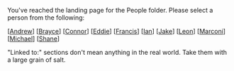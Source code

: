 You've reached the landing page for the People folder. Please select a person from the following:

[[Andrew]]
[[Brayce]]
[[Connor]]
[[Eddie]]
[[Francis]]
[[Ian]]
[[Jake]]
[[Leon]]
[[Marconi]]
[[Michael]]
[[Shane]]

"Linked to:" sections don't mean anything in the real world. Take them with a large grain of salt.

[//begin]: # "Autogenerated link references for markdown compatibility"
[Andrew]: Andrew "Andrew"
[Brayce]: Brayce "Brayce"
[Connor]: Connor "Connor"
[Eddie]: Eddie "Eddie"
[Francis]: Francis "Francis"
[Ian]: Ian "Ian"
[Jake]: Jake "Jake"
[Leon]: Leon "Leon"
[Marconi]: Marconi "Marconi"
[Michael]: Michael "Michael"
[Shane]: Shane "Shane"
[//end]: # "Autogenerated link references"